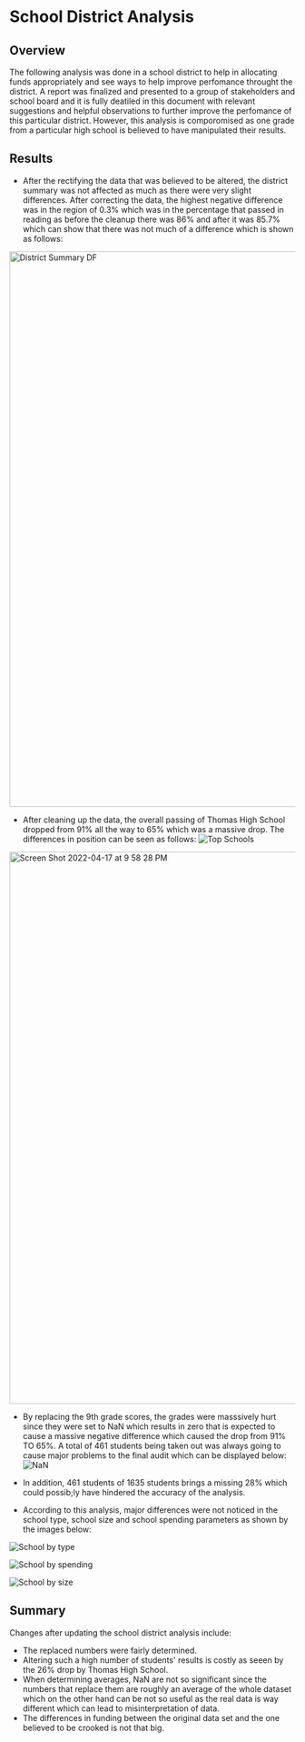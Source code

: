 # School District Analysis

## Overview

The following analysis was done in a school district to help in allocating funds appropriately and see ways to help improve perfomance throught the district. A report was finalized and presented to a group of stakeholders and school board and it is fully deatiled in this document with relevant suggestions and helpful observations to further improve the perfomance of this particular district. However, this analysis is comporomised as one grade from a particular high school is believed to have manipulated their results. 

## Results

* After the rectifying the data that was believed to be altered, the district summary was not affected as much as there were very slight differences. After correcting the data, the highest negative difference was in the region of 0.3% which was in the percentage that passed in reading as before the cleanup there was 86% and after it was 85.7% which can show that there was not much of a difference which is shown as follows:  
 <img width="977" alt="District Summary DF" src="https://user-images.githubusercontent.com/101376325/163746154-d0ca40f3-e85e-423d-abe6-9b2bf2720687.png">

* After cleaning up the data, the overall passing of Thomas High School dropped from 91% all the way to 65% which was a massive drop. The differences in position can be seen as follows: ![Top Schools](https://user-images.githubusercontent.com/101376325/163747072-eb459849-2591-47f3-b821-ae0ca2125ce6.png)
   


<img width="971" alt="Screen Shot 2022-04-17 at 9 58 28 PM" src="https://user-images.githubusercontent.com/101376325/163747594-709b7852-3228-4d32-8061-7fc97cc2d693.png">

* By replacing the 9th grade scores, the grades were masssively hurt since they were set to NaN which results in zero that is expected to cause a massive negative difference which caused the drop from 91% TO 65%. A total of 461 students being taken out was always going to cause major problems to the final audit which can be displayed below: ![NaN](https://user-images.githubusercontent.com/101376325/163748230-b3ecedc8-a9e2-4e88-994b-ce4f85554355.png)

* In addition, 461 students of 1635 students brings a missing 28% which could possib;ly have hindered the accuracy of the analysis. 

* According to this analysis, major differences were not noticed in the school type, school size and school spending parameters as shown by the images below: 

![School by type](https://user-images.githubusercontent.com/101376325/163748894-3e3960b7-b82c-4be5-aecb-8add151a02d4.png)


![School by spending](https://user-images.githubusercontent.com/101376325/163748929-3813e915-8d0f-4930-9006-12f49c8ed37d.png)


![School by size](https://user-images.githubusercontent.com/101376325/163748974-9dcbd03e-eea2-4c28-a7d3-2a8fb09ff701.png)

## Summary

Changes after updating the school district analysis include: 
 
 * The replaced numbers were fairly determined.
 * Altering such a high number of students' results is costly as seeen by the 26% drop by Thomas High School.
 * When determining averages,  NaN are not so significant since the numbers that replace them are roughly an average of the whole dataset which on the other hand can be not so useful as the real data is way different which can lead to misinterpretation of data.
 * The differences in funding between the original data set and the one believed to be crooked is not that big. 




